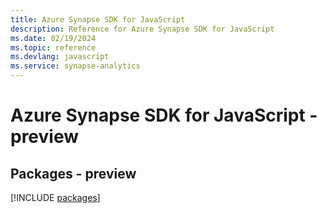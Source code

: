 ```yaml
---
title: Azure Synapse SDK for JavaScript
description: Reference for Azure Synapse SDK for JavaScript
ms.date: 02/19/2024
ms.topic: reference
ms.devlang: javascript
ms.service: synapse-analytics
---
```

# Azure Synapse SDK for JavaScript - preview
## Packages - preview
[!INCLUDE [packages](synapse-index.md)]
